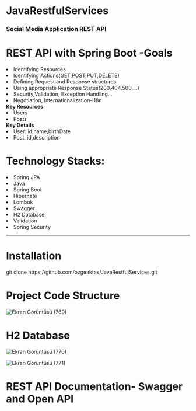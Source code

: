 # JavaRestfulServices
<h3>Social Media Application REST API</h3>
<h1>REST API with Spring Boot -Goals </h1>
<li>Identifying Resources</li>
<li>Identifying Actions(GET,POST,PUT,DELETE)</li>
<li>Defining Request and Response structures</li>
<li>Using appropriate Response Status(200,404,500,...)</li>
<li>Security,Validation, Exception Handling...</li>
<li> Negotiation, Internationalization-i18n </li>
<b> Key Resources: </b>
<li>Users</li>
<li>Posts</li>
<b>Key Details</b>
<li>User: id,name,birthDate</li>
<li>Post: id,description</li>
<h1>Technology Stacks: </h1>
<li> Spring JPA </li>
<li>Java</li>
<li>Spring Boot</li>
<li> Hibernate </li>
<li>Lombok</li>
<li>Swagger</li>
<li> H2 Database</li>
<li>Validation</li>
<li>Spring Security</li>
<hr>
<h1> Installation </h1>
git clone https://github.com/ozgeaktas/JavaRestfulServices.git

<h1>Project Code Structure</h1>

![Ekran Görüntüsü (769)](https://user-images.githubusercontent.com/54955167/210746312-ebe077a5-93c5-468f-9ee2-bf5396a75ceb.png)

<h1> H2 Database </h1>

![Ekran Görüntüsü (770)](https://user-images.githubusercontent.com/54955167/210746667-b77fe6ef-560d-475e-bc6a-351ca6c729bf.png)

![Ekran Görüntüsü (771)](https://user-images.githubusercontent.com/54955167/210746841-ce5e641e-7530-4a99-a601-8e43f5561dd5.png)


<h1> REST API Documentation- Swagger and Open API </h1>
